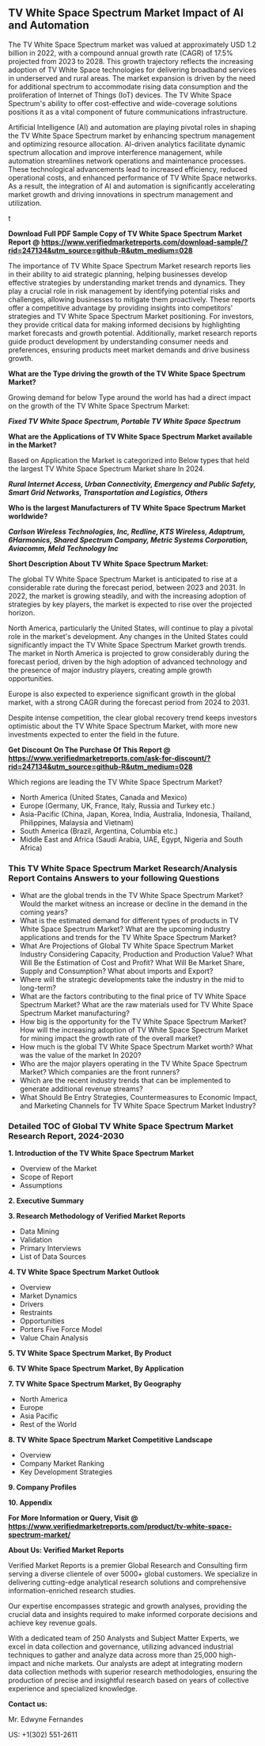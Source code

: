 <h2>TV White Space Spectrum Market Impact of AI and Automation</h2><p>The TV White Space Spectrum market was valued at approximately USD 1.2 billion in 2022, with a compound annual growth rate (CAGR) of 17.5% projected from 2023 to 2028. This growth trajectory reflects the increasing adoption of TV White Space technologies for delivering broadband services in underserved and rural areas. The market expansion is driven by the need for additional spectrum to accommodate rising data consumption and the proliferation of Internet of Things (IoT) devices. The TV White Space Spectrum's ability to offer cost-effective and wide-coverage solutions positions it as a vital component of future communications infrastructure.</p><p>Artificial Intelligence (AI) and automation are playing pivotal roles in shaping the TV White Space Spectrum market by enhancing spectrum management and optimizing resource allocation. AI-driven analytics facilitate dynamic spectrum allocation and improve interference management, while automation streamlines network operations and maintenance processes. These technological advancements lead to increased efficiency, reduced operational costs, and enhanced performance of TV White Space networks. As a result, the integration of AI and automation is significantly accelerating market growth and driving innovations in spectrum management and utilization.</p>t</p><p id="" class=""><strong>Download Full PDF Sample Copy of TV White Space Spectrum Market Report @ <a href="https://www.verifiedmarketreports.com/download-sample/?rid=247134&utm_source=github-R&utm_medium=028" target="_blank">https://www.verifiedmarketreports.com/download-sample/?rid=247134&utm_source=github-R&utm_medium=028</a></strong></p><p>The importance of&nbsp;TV White Space Spectrum Market research reports lies in their ability to aid strategic planning, helping businesses develop effective strategies by understanding market trends and dynamics. They play a crucial role in risk management by identifying potential risks and challenges, allowing businesses to mitigate them proactively. These reports offer a competitive advantage by providing insights into competitors' strategies and TV White Space Spectrum Market positioning. For investors, they provide critical data for making informed decisions by highlighting market forecasts and growth potential. Additionally, market research reports guide product development by understanding consumer needs and preferences, ensuring products meet market demands and drive business growth.</p><p><strong>What are the&nbsp;Type driving the growth of the TV White Space Spectrum Market?</strong></p><p id="" class="">Growing demand for below Type around the world has had a direct impact on the growth of the TV White Space Spectrum Market:</p><em><strong>Fixed TV White Space Spectrum, Portable TV White Space Spectrum</strong></em></p><strong>What are the&nbsp;Applications&nbsp;of TV White Space Spectrum Market available in the Market?</strong></p><p id="" class="">Based on Application the Market is categorized into Below types that held the largest TV White Space Spectrum Market share In 2024.</p><em><strong>Rural Internet Access, Urban Connectivity, Emergency and Public Safety, Smart Grid Networks, Transportation and Logistics, Others</strong></em></p><strong>Who is the largest Manufacturers of TV White Space Spectrum Market worldwide?</strong></p><p><em><strong>Carlson Wireless Technologies, Inc, Redline, KTS Wireless, Adaptrum, 6Harmonics, Shared Spectrum Company, Metric Systems Corporation, Aviacomm, Meld Technology Inc</strong></em></p><p id="" class=""><strong>Short Description About TV White Space Spectrum Market:</strong></p><p>The global TV White Space Spectrum Market is anticipated to rise at a considerable rate during the forecast period, between 2023 and 2031. In 2022, the market is growing steadily, and with the increasing adoption of strategies by key players, the market is expected to rise over the projected horizon.</p><p>North America, particularly the United States, will continue to play a pivotal role in the market's development. Any changes in the United States could significantly impact the TV White Space Spectrum Market growth trends. The market in North America is projected to grow considerably during the forecast period, driven by the high adoption of advanced technology and the presence of major industry players, creating ample growth opportunities.</p><p>Europe is also expected to experience significant growth in the global market, with a strong CAGR during the forecast period from 2024 to 2031.</p><p>Despite intense competition, the clear global recovery trend keeps investors optimistic about the TV White Space Spectrum Market, with more new investments expected to enter the field in the future.</p><p id="" class=""><strong>Get Discount On The Purchase Of This Report @ <a href="https://www.verifiedmarketreports.com/ask-for-discount/?rid=247134&utm_source=github-R&utm_medium=028" target="_blank">https://www.verifiedmarketreports.com/ask-for-discount/?rid=247134&utm_source=github-R&utm_medium=028</a></strong></p>Which regions are leading the TV White Space Spectrum Market?</p><ul><li>North America (United States, Canada and Mexico)</li><li>Europe (Germany, UK, France, Italy, Russia and Turkey etc.)</li><li>Asia-Pacific (China, Japan, Korea, India, Australia, Indonesia, Thailand, Philippines, Malaysia and Vietnam)</li><li>South America (Brazil, Argentina, Columbia etc.)</li><li>Middle East and Africa (Saudi Arabia, UAE, Egypt, Nigeria and South Africa)</li></ul><h3 id="" class="">This TV White Space Spectrum Market Research/Analysis Report Contains Answers to your following Questions</h3><ul><li>What are the global trends in the TV White Space Spectrum Market? Would the market witness an increase or decline in the demand in the coming years?</li><li>What is the estimated demand for different types of products in TV White Space Spectrum Market? What are the upcoming industry applications and trends for the TV White Space Spectrum Market?</li><li>What Are Projections of Global TV White Space Spectrum Market Industry Considering Capacity, Production and Production Value? What Will Be the Estimation of Cost and Profit? What Will Be Market Share, Supply and Consumption? What about imports and Export?</li><li>Where will the strategic developments take the industry in the mid to long-term?</li><li>What are the factors contributing to the final price of TV White Space Spectrum Market? What are the raw materials used for TV White Space Spectrum Market manufacturing?</li><li>How big is the opportunity for the TV White Space Spectrum Market? How will the increasing adoption of TV White Space Spectrum Market for mining impact the growth rate of the overall market?</li><li>How much is the global TV White Space Spectrum Market worth? What was the value of the market In 2020?</li><li>Who are the major players operating in the TV White Space Spectrum Market? Which companies are the front runners?</li><li>Which are the recent industry trends that can be implemented to generate additional revenue streams?</li><li>What Should Be Entry Strategies, Countermeasures to Economic Impact, and Marketing Channels for TV White Space Spectrum Market Industry?</li></ul><h3 id="" class="">Detailed TOC of Global TV White Space Spectrum Market Research Report, 2024-2030</h3><p id="" class=""><strong>1. Introduction of the TV White Space Spectrum Market</strong></p><ul><li>Overview of the Market</li><li>Scope of Report</li><li>Assumptions</li></ul><p id="" class=""><strong>2. Executive Summary</strong></p><p id="" class=""><strong>3. Research Methodology of Verified Market Reports</strong></p><ul><li>Data Mining</li><li>Validation</li><li>Primary Interviews</li><li>List of Data Sources</li></ul><p id="" class=""><strong>4. TV White Space Spectrum Market Outlook</strong></p><ul><li>Overview</li><li>Market Dynamics</li><li>Drivers</li><li>Restraints</li><li>Opportunities</li><li>Porters Five Force Model</li><li>Value Chain Analysis</li></ul><p id="" class=""><strong>5. TV White Space Spectrum Market, By Product</strong></p><p id="" class=""><strong>6. TV White Space Spectrum Market, By Application</strong></p><p id="" class=""><strong>7. TV White Space Spectrum Market, By Geography</strong></p><ul><li>North America</li><li>Europe</li><li>Asia Pacific</li><li>Rest of the World</li></ul><p id="" class=""><strong>8. TV White Space Spectrum Market Competitive Landscape</strong></p><ul><li>Overview</li><li>Company Market Ranking</li><li>Key Development Strategies</li></ul><p id="" class=""><strong>9. Company Profiles</strong></p><p id="" class=""><strong>10. Appendix</strong></p><p id="" class=""><strong>For More Information or Query, Visit @ <a href="https://www.verifiedmarketreports.com/product/tv-white-space-spectrum-market/" target="_blank">https://www.verifiedmarketreports.com/product/tv-white-space-spectrum-market/</a></strong></p><p id="" class=""><strong>About Us: Verified Market Reports</strong></p><p id="" class="">Verified Market Reports is a premier Global Research and Consulting firm serving a diverse clientele of over 5000+ global customers. We specialize in delivering cutting-edge analytical research solutions and comprehensive information-enriched research studies.</p><p id="" class="">Our expertise encompasses strategic and growth analyses, providing the crucial data and insights required to make informed corporate decisions and achieve key revenue goals.</p><p id="" class="">With a dedicated team of 250 Analysts and Subject Matter Experts, we excel in data collection and governance, utilizing advanced industrial techniques to gather and analyze data across more than 25,000 high-impact and niche markets. Our analysts are adept at integrating modern data collection methods with superior research methodologies, ensuring the production of precise and insightful research based on years of collective experience and specialized knowledge.</p><p id="" class=""><strong>Contact us:</strong></p><p id="" class="">Mr. Edwyne Fernandes</p><p id="" class="">US: +1(302) 551-2611</p>